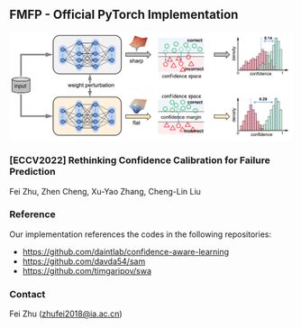 ## FMFP - Official PyTorch Implementation
![](./framework.png)

### [ECCV2022] Rethinking Confidence Calibration for Failure Prediction
Fei Zhu, Zhen Cheng, Xu-Yao Zhang, Cheng-Lin Liu<br>


### Reference
Our implementation references the codes in the following repositories:
* <https://github.com/daintlab/confidence-aware-learning>
* <https://github.com/davda54/sam>
* <https://github.com/timgaripov/swa>

### Contact
Fei Zhu (zhufei2018@ia.ac.cn)
